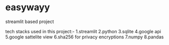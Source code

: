 # easywayy
streamlit based project 

tech stacks used in this project:-
1.streamlit
2.python
3.sqlite
4.google api
5.google sattelite view
6.sha256 for privacy encryptions
7.numpy
8.pandas
